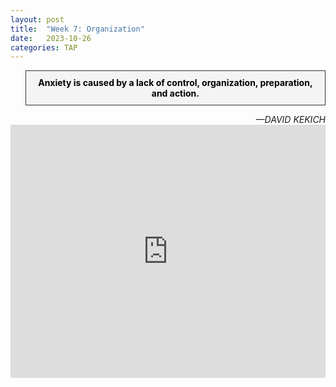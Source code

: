 ```yaml
---
layout: post
title:  "Week 7: Organization"
date:   2023-10-26
categories: TAP
---
```

<blockquote style="background-color: #f4f4f4; border: 1px solid #333; padding: 10px; text-align: center;">
    <strong style="color: black;">Anxiety is caused by a lack of control, organization, preparation, and action.</strong>
</blockquote>
<cite style="text-align: right; display: block;">—DAVID KEKICH</cite>

<iframe width="100%" height="405" src="https://www.youtube.com/embed/CHxhjDPKfbY?si=mj49uUuv0qTMDUsS" title="YouTube video player" frameborder="0" allow="accelerometer; autoplay; clipboard-write; encrypted-media; gyroscope; picture-in-picture; web-share" allowfullscreen></iframe>